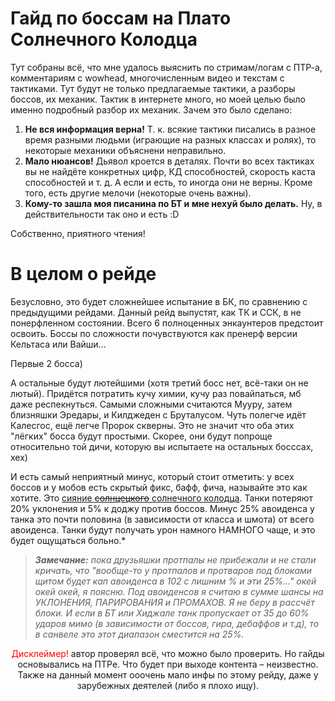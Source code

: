 # Гайд по боссам на Плато Солнечного Колодца #
Тут собраны всё, что мне удалось выяснить по стримам/логам с ПТР-а, комментариям с wowhead, многочисленным видео и текстам с тактиками. 
Тут будут не только предлагаемые тактики, а разборы боссов, их механик. Тактик в интернете много, но моей целью было именно подробный разбор их механик.
Зачем это было сделано:
1. **Не вся информация верна!** Т. к. всякие тактики писались в разное время разными людьми (играющие на разных классах и ролях), то некоторые механики объяснени неправильно.
2. **Мало нюансов!** Дьявол кроется в деталях. Почти во всех тактиках вы не найдёте конкретных цифр, КД способностей, скорость каста способностей и т. д. А если и есть, то иногда они не верны. Кроме того, есть другие мелочи (некоторые очень важны).
3. **Кому-то зашла моя писанина по БТ и мне нехуй было делать.** Ну, в действительности так оно и есть :D

Собственно, приятного чтения!

# В целом о рейде #

Безусловно, это будет сложнейшее испытание в БК, по сравнению с предыдущими рейдами. Данный рейд выпустят, как ТК и ССК, в не понерфленном состоянии. Всего 6 полноценных энкаунтеров предстоит освоить. Боссы по сложности почувствуются как пренерф версии Кельтаса или Вайши...

Первые 2 босса)

А остальные будут лютейшими (хотя третий босс нет, всё-таки он не лютый). Придётся потратить кучу химии, кучу раз повайпаться, мб даже респекнуться. Самыми сложными считаются Мууру, затем близняшки Эредары, и Килджеден с Бруталусом. Чуть полегче идёт Калесгос, ещё легче Пророк скверны. Это не значит что оба этих "лёгких" босса будут простыми. Скорее, они будут попроще относительно той дичи, которую вы испытаете на остальных босссах, хех)

И есть самый неприятный минус, который стоит отметить: у всех боссов и у мобов есть скрытый фикс, бафф, фича, называйте это как хотите. Это [сияние ~~солнцецкого~~ солнечного колодца](https://ru.tbc.wowhead.com/spell=4576). Танки потеряют 20% уклонения и 5% к доджу против боссов. Минус 25% авоиденса у танка это почти половина (в зависимости от класса и шмота) от всего авоиденса. Танки будут получать урон намного НАМНОГО чаще, и это будет ощущаться больно.*

> ***Замечание:** пока друзьяшки протпалы не прибежали и не стали кричать, что "вообще-то у протпалов и протваров под блоками щитом будет кап авоиденса в 102 с лишним % и эти 25%..." окей окей окей, я поясню. Под авоиденсов я считаю в сумме шансы на УКЛОНЕНИЯ, ПАРИРОВАНИЯ и ПРОМАХОВ. Я не беру в рассчёт блоки. И если в БТ или Хиджале танк пропускает от 35 до 60% ударов мимо (в зависимости от боссов, гира, дебаффов и т.д), то в санвеле это этот диапазон сместится на 25%.*


<p align="center">
  <span style="color: red"> Дисклеймер! </span> автор проверял всё, что можно было проверить. Но гайды основывались на ПТРе. Что будет при выходе контента – неизвестно.  Также на данный момент ооочень мало инфы по этому рейду, даже у зарубежных деятелей (либо я плохо ищу).
</p>
